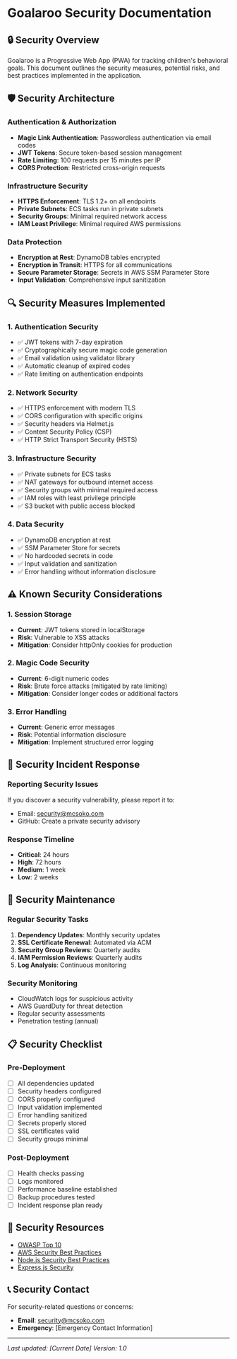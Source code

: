 # Goalaroo Security Documentation

## 🔒 Security Overview

Goalaroo is a Progressive Web App (PWA) for tracking children's behavioral goals. This document outlines the security measures, potential risks, and best practices implemented in the application.

## 🛡️ Security Architecture

### Authentication & Authorization
- **Magic Link Authentication**: Passwordless authentication via email codes
- **JWT Tokens**: Secure token-based session management
- **Rate Limiting**: 100 requests per 15 minutes per IP
- **CORS Protection**: Restricted cross-origin requests

### Infrastructure Security
- **HTTPS Enforcement**: TLS 1.2+ on all endpoints
- **Private Subnets**: ECS tasks run in private subnets
- **Security Groups**: Minimal required network access
- **IAM Least Privilege**: Minimal required AWS permissions

### Data Protection
- **Encryption at Rest**: DynamoDB tables encrypted
- **Encryption in Transit**: HTTPS for all communications
- **Secure Parameter Storage**: Secrets in AWS SSM Parameter Store
- **Input Validation**: Comprehensive input sanitization

## 🔍 Security Measures Implemented

### 1. Authentication Security
- ✅ JWT tokens with 7-day expiration
- ✅ Cryptographically secure magic code generation
- ✅ Email validation using validator library
- ✅ Automatic cleanup of expired codes
- ✅ Rate limiting on authentication endpoints

### 2. Network Security
- ✅ HTTPS enforcement with modern TLS
- ✅ CORS configuration with specific origins
- ✅ Security headers via Helmet.js
- ✅ Content Security Policy (CSP)
- ✅ HTTP Strict Transport Security (HSTS)

### 3. Infrastructure Security
- ✅ Private subnets for ECS tasks
- ✅ NAT gateways for outbound internet access
- ✅ Security groups with minimal required access
- ✅ IAM roles with least privilege principle
- ✅ S3 bucket with public access blocked

### 4. Data Security
- ✅ DynamoDB encryption at rest
- ✅ SSM Parameter Store for secrets
- ✅ No hardcoded secrets in code
- ✅ Input validation and sanitization
- ✅ Error handling without information disclosure

## ⚠️ Known Security Considerations

### 1. Session Storage
- **Current**: JWT tokens stored in localStorage
- **Risk**: Vulnerable to XSS attacks
- **Mitigation**: Consider httpOnly cookies for production

### 2. Magic Code Security
- **Current**: 6-digit numeric codes
- **Risk**: Brute force attacks (mitigated by rate limiting)
- **Mitigation**: Consider longer codes or additional factors

### 3. Error Handling
- **Current**: Generic error messages
- **Risk**: Potential information disclosure
- **Mitigation**: Implement structured error logging

## 🚨 Security Incident Response

### Reporting Security Issues
If you discover a security vulnerability, please report it to:
- Email: security@mcsoko.com
- GitHub: Create a private security advisory

### Response Timeline
- **Critical**: 24 hours
- **High**: 72 hours
- **Medium**: 1 week
- **Low**: 2 weeks

## 🔧 Security Maintenance

### Regular Security Tasks
1. **Dependency Updates**: Monthly security updates
2. **SSL Certificate Renewal**: Automated via ACM
3. **Security Group Reviews**: Quarterly audits
4. **IAM Permission Reviews**: Quarterly audits
5. **Log Analysis**: Continuous monitoring

### Security Monitoring
- CloudWatch logs for suspicious activity
- AWS GuardDuty for threat detection
- Regular security assessments
- Penetration testing (annual)

## 📋 Security Checklist

### Pre-Deployment
- [ ] All dependencies updated
- [ ] Security headers configured
- [ ] CORS properly configured
- [ ] Input validation implemented
- [ ] Error handling sanitized
- [ ] Secrets properly stored
- [ ] SSL certificates valid
- [ ] Security groups minimal

### Post-Deployment
- [ ] Health checks passing
- [ ] Logs monitored
- [ ] Performance baseline established
- [ ] Backup procedures tested
- [ ] Incident response plan ready

## 🔗 Security Resources

- [OWASP Top 10](https://owasp.org/www-project-top-ten/)
- [AWS Security Best Practices](https://aws.amazon.com/security/security-learning/)
- [Node.js Security Best Practices](https://nodejs.org/en/docs/guides/security/)
- [Express.js Security](https://expressjs.com/en/advanced/best-practices-security.html)

## 📞 Security Contact

For security-related questions or concerns:
- **Email**: security@mcsoko.com
- **Emergency**: [Emergency Contact Information]

---

*Last updated: [Current Date]*
*Version: 1.0* 